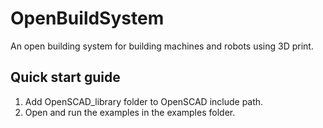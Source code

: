 # OpenBuildSystem
An open building system for building machines and robots using 3D print.

## Quick start guide
1. Add OpenSCAD_library folder to OpenSCAD include path.
2. Open and run the examples in the examples folder.
